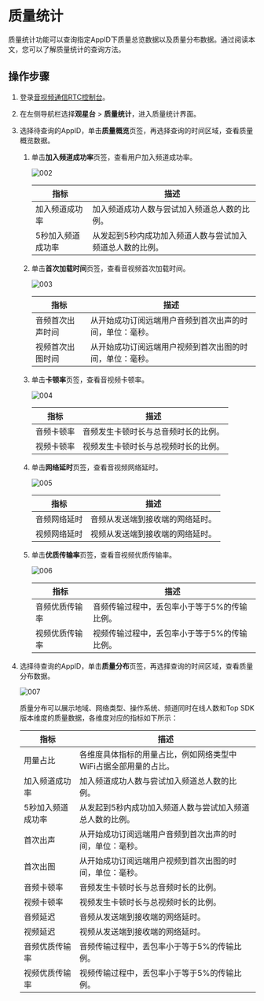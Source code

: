 # 质量统计

质量统计功能可以查询指定AppID下质量总览数据以及质量分布数据。通过阅读本文，您可以了解质量统计的查询方法。

## 操作步骤

1.  登录[音视频通信RTC控制台](https://rtc.console.aliyun.com)。

2.  在左侧导航栏选择**观星台** \> **质量统计**，进入质量统计界面。

3.  选择待查询的AppID，单击**质量概览**页签，再选择查询的时间区域，查看质量概览数据。

    1.  单击**加入频道成功率**页签，查看用户加入频道成功率。

        ![002](https://static-aliyun-doc.oss-accelerate.aliyuncs.com/assets/img/zh-CN/3774676261/p291754.png)

        |指标|描述|
        |--|--|
        |加入频道成功率|加入频道成功人数与尝试加入频道总人数的比例。|
        |5秒加入频道成功率|从发起到5秒内成功加入频道人数与尝试加入频道总人数的比例。|

    2.  单击**首次加载时间**页签，查看音视频首次加载时间。

        ![003](https://static-aliyun-doc.oss-accelerate.aliyuncs.com/assets/img/zh-CN/3774676261/p291769.png)

        |指标|描述|
        |--|--|
        |音频首次出声时间|从开始成功订阅远端用户音频到首次出声的时间，单位：毫秒。|
        |视频首次出图时间|从开始成功订阅远端用户视频到首次出图的时间，单位：毫秒。|

    3.  单击**卡顿率**页签，查看音视频卡顿率。

        ![004](https://static-aliyun-doc.oss-accelerate.aliyuncs.com/assets/img/zh-CN/3774676261/p291773.png)

        |指标|描述|
        |--|--|
        |音频卡顿率|音频发生卡顿时长与总音频时长的比例。|
        |视频卡顿率|视频发生卡顿时长与总视频时长的比例。|

    4.  单击**网络延时**页签，查看音视频网络延时。

        ![005](https://static-aliyun-doc.oss-accelerate.aliyuncs.com/assets/img/zh-CN/3774676261/p291779.png)

        |指标|描述|
        |--|--|
        |音频网络延时|音频从发送端到接收端的网络延时。|
        |视频网络延时|视频从发送端到接收端的网络延时。|

    5.  单击**优质传输率**页签，查看音视频优质传输率。

        ![006](https://static-aliyun-doc.oss-accelerate.aliyuncs.com/assets/img/zh-CN/3774676261/p291782.png)

        |指标|描述|
        |--|--|
        |音频优质传输率|音频传输过程中，丢包率小于等于5%的传输比例。|
        |视频优质传输率|视频传输过程中，丢包率小于等于5%的传输比例。|

4.  选择待查询的AppID，单击**质量分布**页签，再选择查询的时间区域，查看质量分布数据。

    ![007](https://static-aliyun-doc.oss-accelerate.aliyuncs.com/assets/img/zh-CN/8692436261/p291787.png)

    质量分布可以展示地域、网络类型、操作系统、频道同时在线人数和Top SDK版本维度的质量数据，各维度对应的指标如下所示：

    |指标|描述|
    |--|--|
    |用量占比|各维度具体指标的用量占比，例如网络类型中WiFi占据全部用量的占比。|
    |加入频道成功率|加入频道成功人数与尝试加入频道总人数的比例。|
    |5秒加入频道成功率|从发起到5秒内成功加入频道人数与尝试加入频道总人数的比例。|
    |首次出声|从开始成功订阅远端用户音频到首次出声的时间，单位：毫秒。|
    |首次出图|从开始成功订阅远端用户视频到首次出图的时间，单位：毫秒。|
    |音频卡顿率|音频发生卡顿时长与总音频时长的比例。|
    |视频卡顿率|视频发生卡顿时长与总视频时长的比例。|
    |音频延迟|音频从发送端到接收端的网络延时。|
    |视频延迟|视频从发送端到接收端的网络延时。|
    |音频优质传输率|音频传输过程中，丢包率小于等于5%的传输比例。|
    |视频优质传输率|视频传输过程中，丢包率小于等于5%的传输比例。|


